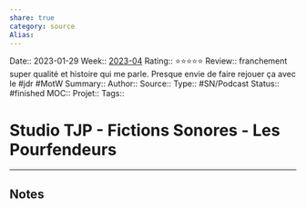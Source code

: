 ```yaml
---
share: true 
category: source
Alias:
---
```

Date:: 2023-01-29
Week:: [2023-04](../week/2023-04.md)
Rating:: ⭐⭐⭐⭐⭐
Review:: franchement super qualité et histoire qui me parle.  Presque envie de faire rejouer ça avec le #jdr #MotW 
Summary:: 
Author::
Source:: 
Type:: #SN/Podcast 
Status:: #finished 
MOC::
Projet:: 
Tags:: 

# Studio TJP - Fictions Sonores - Les Pourfendeurs


***

## Notes

